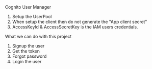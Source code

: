 Cognito User Manager

1. Setup the UserPool 
2. When setup the client then do not generate the "App client secret"
3. AccessKeyId & AccessSecretKey is the IAM users credentials.

What we can do with this project
1. Signup the user
2. Get the token 
3. Forgot password 
4. Login the user
